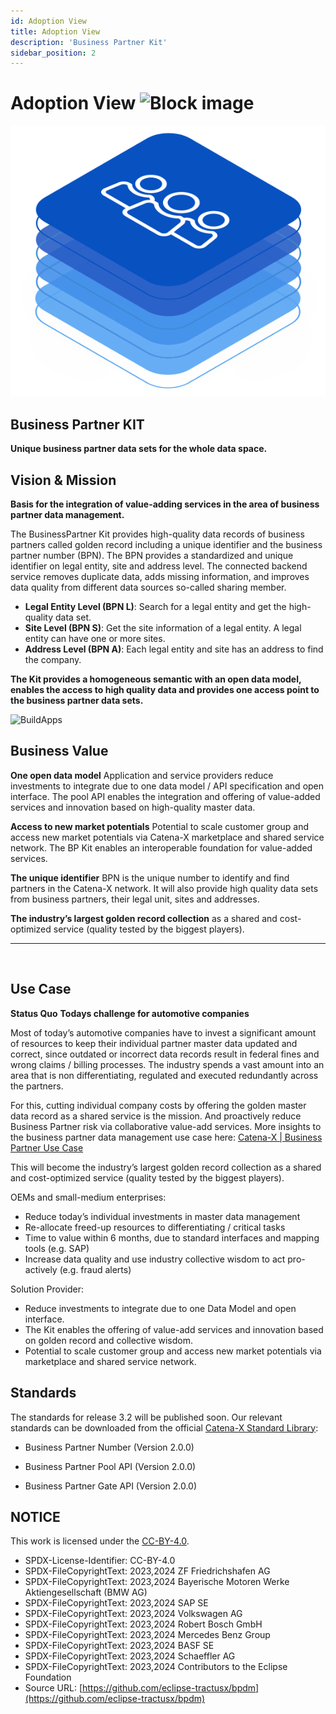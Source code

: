 ```yaml
---
id: Adoption View
title: Adoption View
description: 'Business Partner Kit'
sidebar_position: 2
---
```


# Adoption View ![Block image](/img/graduated-dots.png#block)

![Business partner kit banner](/img/kit-icons/bp-kit-icon.svg)

## Business Partner KIT

**Unique business partner data sets for the whole data space.**

## Vision & Mission

**Basis for the integration of value-adding services in the area of business partner data management.**

The BusinessPartner Kit provides high-quality data records of business partners called golden record including a unique identifier and the business partner number (BPN). The BPN provides a standardized and unique identifier on legal entity, site and address level. The connected backend service removes duplicate data, adds missing information, and improves data quality from different data sources so-called sharing member.

- **Legal Entity Level (BPN L)**: Search for a legal entity and get the high-quality data set.
- **Site Level (BPN S)**: Get the site information of a legal entity. A legal entity can have one or more sites.
- **Address Level (BPN A)**: Each legal entity and site has an address to find the company.

**The Kit provides a homogeneous semantic with an open data model, enables the access to high quality data and provides one access point to the business partner data sets.**
<br/>

![BuildApps](@site/static/img/BPKITBuildApps.png)

## Business Value

**One open data model**
Application and service providers reduce investments to integrate due to one data model / API specification and open interface. The pool API enables the integration and offering of value-added services and innovation based on high-quality master data.

**Access to new market potentials**
Potential to scale customer group and access new market potentials via Catena-X marketplace and shared service network. The BP Kit enables an interoperable foundation for value-added services.

**The unique identifier**
BPN is the unique number to identify and find partners in the Catena-X network. It will also provide high quality data sets from business partners, their legal unit, sites and addresses.

**The industry’s largest golden record collection**
as a shared and cost-optimized service (quality tested by the biggest players).

---
<br/>

## Use Case

**Status Quo**
**Todays challenge for automotive companies**

Most of today’s automotive companies have to invest a significant amount of resources to keep their individual partner master data updated and correct, since outdated or incorrect data records result in federal fines and wrong claims / billing processes. The industry spends a vast amount into an area that is non differentiating, regulated and executed redundantly across the partners.

For this, cutting individual company costs by offering the golden master data record as a shared service is the mission. And proactively reduce Business Partner risk via collaborative value-add services.
More insights to the business partner data management use case here: [Catena-X | Business Partner Use Case](https://catena-x.net/en/offers-standards/bpdm)

This will become the industry’s largest golden record collection as a shared and cost-optimized service (quality tested by the biggest players).

OEMs and small-medium enterprises:

- Reduce today’s individual investments in master data management
- Re-allocate freed-up resources to differentiating / critical tasks
- Time to value within 6 months, due to standard interfaces and mapping tools (e.g. SAP)
- Increase data quality and use industry collective wisdom to act pro-actively (e.g. fraud alerts)

Solution Provider:

- Reduce investments to integrate due to one Data Model and open interface.
- The Kit enables the offering of value-add services and innovation based on golden record and collective wisdom.
- Potential to scale customer group and access new market potentials via marketplace and shared service network.

## Standards

The standards for release 3.2 will be published soon.
Our relevant standards can be downloaded from the official [Catena-X Standard Library](https://catena-x.net/de/standard-library):

- Business Partner Number (Version 2.0.0)

- Business Partner Pool API (Version 2.0.0)

- Business Partner Gate API (Version 2.0.0)

## NOTICE

This work is licensed under the [CC-BY-4.0](https://creativecommons.org/licenses/by/4.0/legalcode).

- SPDX-License-Identifier: CC-BY-4.0
- SPDX-FileCopyrightText: 2023,2024 ZF Friedrichshafen AG
- SPDX-FileCopyrightText: 2023,2024 Bayerische Motoren Werke Aktiengesellschaft (BMW AG)
- SPDX-FileCopyrightText: 2023,2024 SAP SE
- SPDX-FileCopyrightText: 2023,2024 Volkswagen AG
- SPDX-FileCopyrightText: 2023,2024 Robert Bosch GmbH
- SPDX-FileCopyrightText: 2023,2024 Mercedes Benz Group
- SPDX-FileCopyrightText: 2023,2024 BASF SE
- SPDX-FileCopyrightText: 2023,2024 Schaeffler AG
- SPDX-FileCopyrightText: 2023,2024 Contributors to the Eclipse Foundation
- Source URL: [https://github.com/eclipse-tractusx/bpdm](https://github.com/eclipse-tractusx/bpdm)
